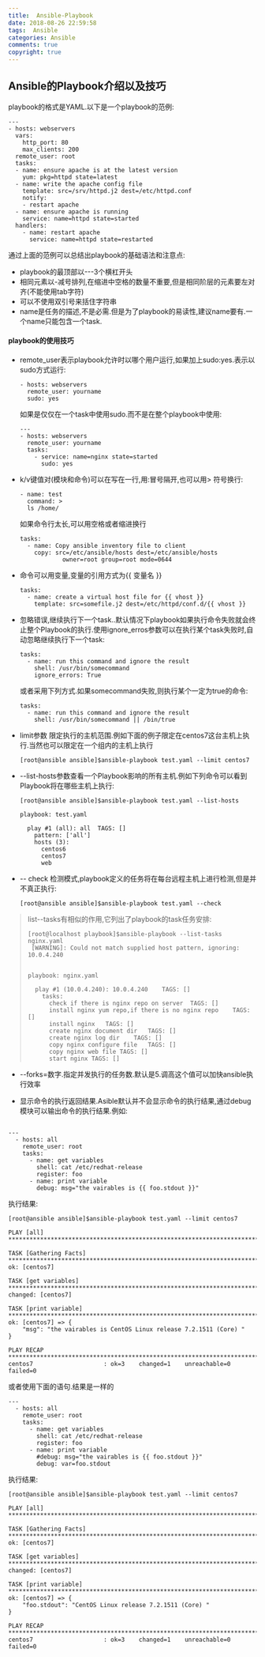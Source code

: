 ```yaml
---
title:  Ansible-Playbook
date: 2018-08-26 22:59:58
tags:  Ansible
categories: Ansible
comments: true
copyright: true
---
```


## Ansible的Playbook介绍以及技巧

playbook的格式是YAML.以下是一个playbook的范例:

<!--more-->
```
---
- hosts: webservers
  vars:
    http_port: 80
    max_clients: 200
  remote_user: root
  tasks:
  - name: ensure apache is at the latest version
    yum: pkg=httpd state=latest
  - name: write the apache config file
    template: src=/srv/httpd.j2 dest=/etc/httpd.conf
    notify:
    - restart apache
  - name: ensure apache is running
    service: name=httpd state=started
  handlers:
    - name: restart apache
      service: name=httpd state=restarted
```

通过上面的范例可以总结出playbook的基础语法和注意点:

* playbook的最顶部以---3个横杠开头
* 相同元素以-减号排列,在缩进中空格的数量不重要,但是相同阶层的元素要左对齐(不能使用tab字符)
* 可以不使用双引号来括住字符串
* name是任务的描述,不是必需.但是为了playbook的易读性,建议name要有.一个name只能包含一个task.



#### playbook的使用技巧

* remote_user表示playbook允许时以哪个用户运行,如果加上sudo:yes.表示以sudo方式运行:

  ```
  - hosts: webservers
    remote_user: yourname
    sudo: yes
  ```

  如果是仅仅在一个task中使用sudo.而不是在整个playbook中使用:

  ```
  ---
  - hosts: webservers
    remote_user: yourname
    tasks:
      - service: name=nginx state=started
        sudo: yes
  ```



* k/v键值对(模块和命令)可以在写在一行,用:冒号隔开,也可以用> 符号换行:

  ```
  - name: test
    command: > 
    ls /home/
  ```

  如果命令行太长,可以用空格或者缩进换行

  ```
  tasks:
    - name: Copy ansible inventory file to client
      copy: src=/etc/ansible/hosts dest=/etc/ansible/hosts
              owner=root group=root mode=0644
  ```

* 命令可以用变量,变量的引用方式为{{ 变量名 }}

  ```
  tasks:
    - name: create a virtual host file for {{ vhost }}
      template: src=somefile.j2 dest=/etc/httpd/conf.d/{{ vhost }}
  ```



* 忽略错误,继续执行下一个task..默认情况下playbook如果执行命令失败就会终止整个Playbook的执行.使用ignore_erros参数可以在执行某个task失败时,自动忽略继续执行下一个task:

  ```
  tasks:
    - name: run this command and ignore the result
      shell: /usr/bin/somecommand
      ignore_errors: True
  ```

  或者采用下列方式.如果somecommand失败,则执行某个一定为true的命令:

  ```
  tasks:
    - name: run this command and ignore the result
      shell: /usr/bin/somecommand || /bin/true
  ```

* limit参数 限定执行的主机范围.例如下面的例子限定在centos7这台主机上执行.当然也可以限定在一个组内的主机上执行

  ```
  [root@ansible ansible]$ansible-playbook test.yaml --limit centos7
  ```

* --list-hosts参数查看一个Playbook影响的所有主机.例如下列命令可以看到Playbook将在哪些主机上执行:

  ```
  [root@ansible ansible]$ansible-playbook test.yaml --list-hosts
  
  playbook: test.yaml
  
    play #1 (all): all	TAGS: []
      pattern: ['all']
      hosts (3):
        centos6
        centos7
        web
  ```

* -- check 检测模式,playbook定义的任务将在每台远程主机上进行检测,但是并不真正执行:

  ```
  [root@ansible ansible]$ansible-playbook test.yaml --check
  ```

> list--tasks有相似的作用,它列出了playbook的task任务安排:
>
> ```
> [root@localhost playbook]$ansible-playbook --list-tasks nginx.yaml
>  [WARNING]: Could not match supplied host pattern, ignoring: 10.0.4.240
> 
> 
> playbook: nginx.yaml
> 
>   play #1 (10.0.4.240): 10.0.4.240	TAGS: []
>     tasks:
>       check if there is nginx repo on server	TAGS: []
>       install nginx yum repo,if there is no nginx repo	TAGS: []
>       install nginx	TAGS: []
>       create nginx document dir	TAGS: []
>       create nginx log dir	TAGS: []
>       copy nginx configure file	TAGS: []
>       copy nginx web file	TAGS: []
>       start nginx	TAGS: []
> 
> ```



* --forks=数字.指定并发执行的任务数.默认是5.调高这个值可以加快ansible执行效率

* 显示命令的执行返回结果.Asible默认并不会显示命令的执行结果,通过debug模块可以输出命令的执行结果.例如:

```

---
  - hosts: all
    remote_user: root
    tasks:
      - name: get variables
        shell: cat /etc/redhat-release
        register: foo
      - name: print variable
        debug: msg="the vairables is {{ foo.stdout }}"
```

执行结果:

```
[root@ansible ansible]$ansible-playbook test.yaml --limit centos7

PLAY [all] **********************************************************************************************************************************

TASK [Gathering Facts] **********************************************************************************************************************
ok: [centos7]

TASK [get variables] ************************************************************************************************************************
changed: [centos7]

TASK [print variable] ***********************************************************************************************************************
ok: [centos7] => {
    "msg": "the vairables is CentOS Linux release 7.2.1511 (Core) "
}

PLAY RECAP **********************************************************************************************************************************
centos7                    : ok=3    changed=1    unreachable=0    failed=0   

```

或者使用下面的语句.结果是一样的

```
---
  - hosts: all
    remote_user: root
    tasks:
      - name: get variables
        shell: cat /etc/redhat-release
        register: foo
      - name: print variable
        #debug: msg="the vairables is {{ foo.stdout }}"
        debug: var=foo.stdout
```

执行结果:

```
[root@ansible ansible]$ansible-playbook test.yaml --limit centos7

PLAY [all] **********************************************************************************************************************************

TASK [Gathering Facts] **********************************************************************************************************************
ok: [centos7]

TASK [get variables] ************************************************************************************************************************
changed: [centos7]

TASK [print variable] ***********************************************************************************************************************
ok: [centos7] => {
    "foo.stdout": "CentOS Linux release 7.2.1511 (Core) "
}

PLAY RECAP **********************************************************************************************************************************
centos7                    : ok=3    changed=1    unreachable=0    failed=0 
```

